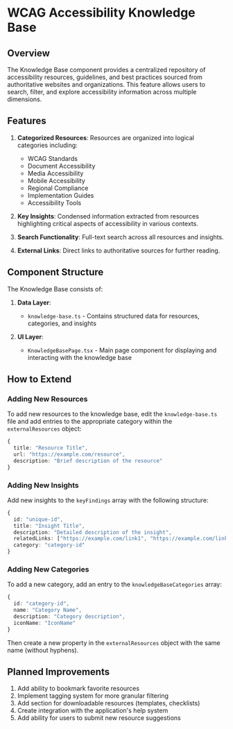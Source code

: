 # WCAG Accessibility Knowledge Base

## Overview

The Knowledge Base component provides a centralized repository of accessibility resources, guidelines, and best practices sourced from authoritative websites and organizations. This feature allows users to search, filter, and explore accessibility information across multiple dimensions.

## Features

1. **Categorized Resources**: Resources are organized into logical categories including:
   - WCAG Standards
   - Document Accessibility
   - Media Accessibility
   - Mobile Accessibility
   - Regional Compliance
   - Implementation Guides
   - Accessibility Tools

2. **Key Insights**: Condensed information extracted from resources highlighting critical aspects of accessibility in various contexts.

3. **Search Functionality**: Full-text search across all resources and insights.

4. **External Links**: Direct links to authoritative sources for further reading.

## Component Structure

The Knowledge Base consists of:

1. **Data Layer**: 
   - `knowledge-base.ts` - Contains structured data for resources, categories, and insights

2. **UI Layer**:
   - `KnowledgeBasePage.tsx` - Main page component for displaying and interacting with the knowledge base

## How to Extend

### Adding New Resources

To add new resources to the knowledge base, edit the `knowledge-base.ts` file and add entries to the appropriate category within the `externalResources` object:

```typescript
{
  title: "Resource Title",
  url: "https://example.com/resource",
  description: "Brief description of the resource"
}
```

### Adding New Insights

Add new insights to the `keyFindings` array with the following structure:

```typescript
{
  id: "unique-id",
  title: "Insight Title",
  description: "Detailed description of the insight",
  relatedLinks: ["https://example.com/link1", "https://example.com/link2"],
  category: "category-id"
}
```

### Adding New Categories

To add a new category, add an entry to the `knowledgeBaseCategories` array:

```typescript
{
  id: "category-id",
  name: "Category Name",
  description: "Category description",
  iconName: "IconName"
}
```

Then create a new property in the `externalResources` object with the same name (without hyphens).

## Planned Improvements

1. Add ability to bookmark favorite resources
2. Implement tagging system for more granular filtering
3. Add section for downloadable resources (templates, checklists)
4. Create integration with the application's help system
5. Add ability for users to submit new resource suggestions